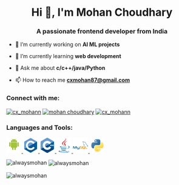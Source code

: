 <h1 align="center">Hi 👋, I'm Mohan Choudhary</h1>
<h3 align="center">A passionate frontend developer from India</h3>

- 🔭 I’m currently working on **AI ML projects**

- 🌱 I’m currently learning **web development**

- 💬 Ask me about **c/c++/java/Python**

- 📫 How to reach me **cxmohan87@gmail.com**

<h3 align="left">Connect with me:</h3>
<p align="left">
<a href="https://twitter.com/cx_mohann" target="blank"><img align="center" src="https://raw.githubusercontent.com/rahuldkjain/github-profile-readme-generator/master/src/images/icons/Social/twitter.svg" alt="cx_mohann" height="30" width="40" /></a>
<a href="https://linkedin.com/in/mohan choudhary" target="blank"><img align="center" src="https://raw.githubusercontent.com/rahuldkjain/github-profile-readme-generator/master/src/images/icons/Social/linked-in-alt.svg" alt="mohan choudhary" height="30" width="40" /></a>
<a href="https://instagram.com/cx_mohann" target="blank"><img align="center" src="https://raw.githubusercontent.com/rahuldkjain/github-profile-readme-generator/master/src/images/icons/Social/instagram.svg" alt="cx_mohann" height="30" width="40" /></a>
</p>

<h3 align="left">Languages and Tools:</h3>
<p align="left"> <a href="https://developer.android.com" target="_blank" rel="noreferrer"> <img src="https://raw.githubusercontent.com/devicons/devicon/master/icons/android/android-original-wordmark.svg" alt="android" width="40" height="40"/> </a> <a href="https://www.cprogramming.com/" target="_blank" rel="noreferrer"> <img src="https://raw.githubusercontent.com/devicons/devicon/master/icons/c/c-original.svg" alt="c" width="40" height="40"/> </a> <a href="https://www.w3schools.com/cpp/" target="_blank" rel="noreferrer"> <img src="https://raw.githubusercontent.com/devicons/devicon/master/icons/cplusplus/cplusplus-original.svg" alt="cplusplus" width="40" height="40"/> </a> <a href="https://www.java.com" target="_blank" rel="noreferrer"> <img src="https://raw.githubusercontent.com/devicons/devicon/master/icons/java/java-original.svg" alt="java" width="40" height="40"/> </a> <a href="https://www.mysql.com/" target="_blank" rel="noreferrer"> <img src="https://raw.githubusercontent.com/devicons/devicon/master/icons/mysql/mysql-original-wordmark.svg" alt="mysql" width="40" height="40"/> </a> <a href="https://www.python.org" target="_blank" rel="noreferrer"> <img src="https://raw.githubusercontent.com/devicons/devicon/master/icons/python/python-original.svg" alt="python" width="40" height="40"/> </a> </p>

<p><img align="left" src="https://github-readme-stats.vercel.app/api/top-langs?username=alwaysmohan&show_icons=true&theme=tokyonight&hide_border=true&locale=en&layout=compact" alt="alwaysmohan" /></p>

<p>&nbsp;<img align="center" src="https://github-readme-stats.vercel.app/api?username=alwaysmohan&show_icons=true&theme=tokyonight&hide_border=true&locale=en" alt="alwaysmohan" /></p>

<p><img align="center" src="https://github-readme-streak-stats.herokuapp.com/?user=alwaysmohan&theme=dark" alt="alwaysmohan" /></p>

